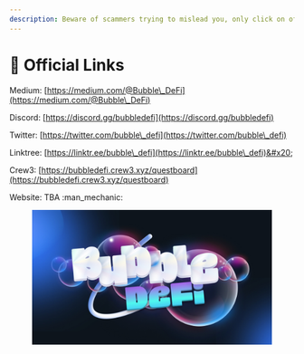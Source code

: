 ```yaml
---
description: Beware of scammers trying to mislead you, only click on official links!
---
```


# 🔗 Official Links

Medium: [https://medium.com/@Bubble\_DeFi](https://medium.com/@Bubble\_DeFi)

Discord: [https://discord.gg/bubbledefi](https://discord.gg/bubbledefi)

Twitter: [https://twitter.com/bubble\_defi](https://twitter.com/bubble\_defi)

Linktree: [https://linktr.ee/bubble\_defi](https://linktr.ee/bubble\_defi)&#x20;

Crew3: [https://bubbledefi.crew3.xyz/questboard](https://bubbledefi.crew3.xyz/questboard)

Website: TBA :man\_mechanic:



<figure><img src=".gitbook/assets/BubbleDefi  960x540.jpg" alt=""><figcaption></figcaption></figure>






